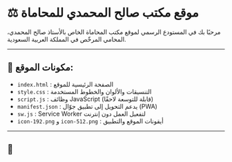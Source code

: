 
# ⚖️ موقع مكتب صالح المحمدي للمحاماة

مرحبًا بك في المستودع الرسمي لموقع مكتب المحاماة الخاص بالأستاذ صالح المحمدي، المحامي المرخّص في المملكة العربية السعودية.

---

## 🔷 مكونات الموقع:

- `index.html` : الصفحة الرئيسية للموقع
- `style.css` : التنسيقات والألوان والخطوط المستخدمة
- `script.js` : وظائف JavaScript (قابلة للتوسعة لاحقًا)
- `manifest.json` : يدعم التحويل إلى تطبيق جوّال (PWA)
- `sw.js` : Service Worker لتفعيل العمل دون إنترنت
- `icon-192.png` و `icon-512.png` : أيقونات الموقع والتطبيق

---

## 🚀  
